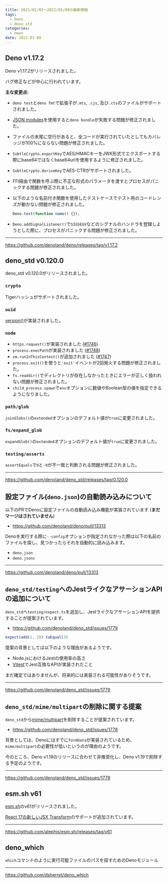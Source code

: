 ```yaml
---
title: 2021/01/03〜2022/01/09の最新情報
tags:
  - Deno
  - deno_std
categories:
  - news
date: 2022-01-09
---
```


## Deno v1.17.2

Deno v1.17.2がリリースされました。

バグ修正などが中心に行われています。

**主な変更点:**

- `deno test`と`deno fmt`で拡張子が`.mts`, `.cjs`, 及び`.cts`のファイルがサポートされました。
- [JSON modules](https://github.com/tc39/proposal-json-modules)を使用すると`deno bundle`が失敗する問題が修正されました。
- ファイルの末尾に空行があると、全コードが実行されていたとしてもカバレッジが100%にならない問題が修正されました。
- `SubtleCrypto.exportKey`でAES/HMACキーをJWK形式でエクスポートする際にbase64ではなくbase64urlを使用するように修正されました。
- `SubtleCrypto.deriveKey`でAES-CTRがサポートされました。
- FFI経由で関数を呼ぶ際に不正な形式のパラメータを渡すとプロセスがパニックする問題が修正されました。
- 以下のような名前付き関数を使用したテストケースでテスト用のコードレンズが動かない問題が修正されました。
    
  ```ts
  Deno.test(function name() {});
  ```
    
- `Deno.addSignalListener()`で`SIGSEGV`などのシグナルのハンドラを登録しようとした際に、プロセスがパニックする問題が修正されました。

---

https://github.com/denoland/deno/releases/tag/v1.17.2

## deno_std v0.120.0

deno_std v0.120.0がリリースされました。

### `crypto`

Tigerハッシュがサポートされました。

### `uuid`

[version()](https://doc.deno.land/https://deno.land/std@0.120.0/uuid/mod.ts/~/version)が実装されました。

### `node`

- `https.request()`が実装されました ([#1746](https://github.com/denoland/deno_std/pull/1746))
- `process.execPath`が実装されました ([#1748](https://github.com/denoland/deno_std/pull/1748))
- `vm.runInThisContext()`が追加されました ([#1747](https://github.com/denoland/deno_std/pull/1747))
- `process.exit()`を使うと`'exit'`イベントが2回発火する問題が修正されました。
- `fs.readdir()`でディレクトリが存在しなかったときにエラーが正しく扱われない問題が修正されました。
- `child_process.spawn`で`env`オプションに数値やBoolean型の値を指定できるようになりました。

### `path/glob`

`joinGlobs()`の`extended`オプションのデフォルト値が`true`に変更されました。

### `fs/expand_glob`

`expandGlob()`の`extended`オプションのデフォルト値が`true`に変更されました。

### `testing/asserts`

`assertEquals`で`0`と`-0`が不一致と判断される問題が修正されました。

---

https://github.com/denoland/deno_std/releases/tag/0.120.0

## 設定ファイル(`deno.json`)の自動読み込みについて

以下のPRでDenoに設定ファイルの自動読み込み機能が実装されています (**まだマージはされていません**)

- https://github.com/denoland/deno/pull/13313

Denoを実行する際に`--config`オプションが指定されなかった際は以下の名前のファイルを探し、見つかったらそれを自動的に読み込みます。

- `deno.json`
- `deno.jsonc`

---

https://github.com/denoland/deno/pull/13313

## `deno_std/testing`へのJestライクなアサーションAPIの追加について

`deno_std`へ`testing/expect.ts`を追加し、JestライクなアサーションAPIを提供することが提案されています。

- https://github.com/denoland/deno_std/issues/1779

```ts
expect(add(1, 2)).toEqual(3)
```

提案の背景としては以下のような理由があるようです。

- Node.jsにおけるJestの使用率の高さ
- [Vitest](https://github.com/vitest-dev/vitest)でJest互換なAPIが実装されたこと

まだ確定ではありませんが、将来的には実装される可能性がありそうです。

---

https://github.com/denoland/deno_std/issues/1779

## `deno_std/mime/multipart`の削除に関する提案

`deno_std`から[mime/multipart](https://deno.land/std@0.120.0/mime/multipart.ts)を削除することが提案されています。

- https://github.com/denoland/deno_std/issues/1778

背景としては、Denoにはすでに`FormData`が実装されているため、`mime/multipart`の必要性が低いというのが理由のようです。

今のところ、Deno v1.18のリリースに合わせて非推奨化し、Deno v1.19で削除する予定のようです。

---

https://github.com/denoland/deno_std/issues/1778

## esm.sh v61

[esm.sh](https://github.com/alephjs/esm.sh)のv61がリリースされました。

[React 17の新しいJSX Transform](https://reactjs.org/blog/2020/09/22/introducing-the-new-jsx-transform.html)のサポートが追加されています。

---

https://github.com/alephjs/esm.sh/releases/tag/v61

## deno_which

`which`コマンドのように実行可能ファイルのパスを探すためのDenoモジュール

---

https://github.com/dsherret/deno_which

